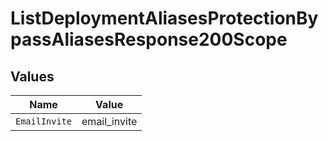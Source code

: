 # ListDeploymentAliasesProtectionBypassAliasesResponse200Scope


## Values

| Name          | Value         |
| ------------- | ------------- |
| `EmailInvite` | email_invite  |